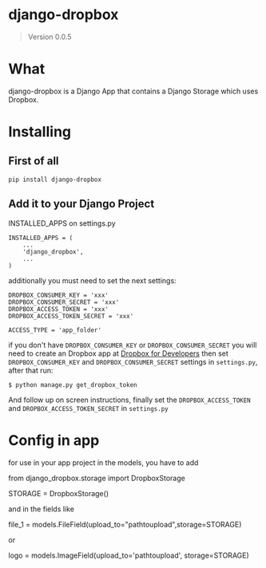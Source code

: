 # django-dropbox
> Version 0.0.5

# What

django-dropbox is a Django App that contains a Django Storage which uses Dropbox.

# Installing

## First of all

    pip install django-dropbox

## Add it to your Django Project

INSTALLED_APPS on settings.py

    INSTALLED_APPS = (
        ...
        'django_dropbox',
        ...
    )

additionally you must need to set the next settings:

    DROPBOX_CONSUMER_KEY = 'xxx'
    DROPBOX_CONSUMER_SECRET = 'xxx'
    DROPBOX_ACCESS_TOKEN = 'xxx'
    DROPBOX_ACCESS_TOKEN_SECRET = 'xxx'

    ACCESS_TYPE = 'app_folder'

if you don't have `DROPBOX_CONSUMER_KEY` or `DROPBOX_CONSUMER_SECRET` 
you will need to create an Dropbox app at [Dropbox for Developers](https://www.dropbox.com/developers)
then set `DROPBOX_CONSUMER_KEY` and `DROPBOX_CONSUMER_SECRET` settings in `settings.py`,
after that run:

    $ python manage.py get_dropbox_token

And follow up on screen instructions, finally set the `DROPBOX_ACCESS_TOKEN` and `DROPBOX_ACCESS_TOKEN_SECRET` in `settings.py`


# Config in app

for use in your app project in the models, you have to add

from django_dropbox.storage import DropboxStorage

STORAGE = DropboxStorage()

and in the fields like

file_1 = models.FileField(upload_to="pathtoupload",storage=STORAGE)

or

logo = models.ImageField(upload_to='pathtoupload', storage=STORAGE)



